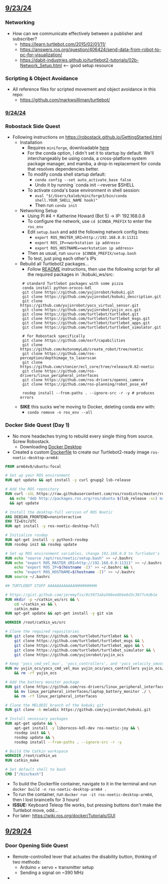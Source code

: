 ## <u>9/23/24</u>

### Networking
- How can we communicate effectively between a publisher and subscriber?
	- https://learn.turtlebot.com/2015/02/01/11/
	- https://answers.ros.org/question/406424/send-data-from-robot-to-pc-for-visualization/
	- https://dabit-industries.github.io/turtlebot2-tutorials/02b-Network_Setup.html <-- good setup resource

### Scripting & Object Avoidance
- All reference files for scripted movement and object avoidance in this repo:
	- https://github.com/markwsilliman/turtlebot/
### <u>9/24/24</u>
### Robostack Side Quest
- Following instructions on https://robostack.github.io/GettingStarted.html
	- Installation
		- Requires `miniforge`, downloadable [here](https://github.com/conda-forge/miniforge?tab=readme-ov-file) 
		- For the conda option, I didn't set it to startup by default. We'll interchangeably be using conda, a cross-platform system package manager, and mamba, a drop-in replacement for conda that resolves dependencies better.
		- To modify conda shell startup default:
			- `conda config --set auto_activate_base false`
			- Undo it by running `conda init --reverse $SHELL
		- To activate conda's base environment in shell session:
			- `eval "$(/Users/kaleb/miniforge3/bin/conda shell.YOUR_SHELL_NAME hook)" `
			- Then run `conda init`
	- Networking Setup
		- Using Pi #4 + Katherine Howard (Bot 5) -> IP: 192.168.0.8
		- To configure the network, use `cd $CONDA_PREFIX` to enter the `ros_env`
		- Edit `setup.bash` and add the following network config lines:
			- `export ROS_MASTER_URI=http://192.168.0.8:11311`
			- `export ROS_IP=<workstation ip address>`
			- `export ROS_HOSTNAME=<workstation ip address>`
		- Then as usual, run `source $CONDA_PREFIX/setup.bash`
		- To test, just ping each other's IPs
	- Rebuild all Turtlebot2 packages...
		- Follow [README](./../README.md) instructions, then use the following script for all the required packages in `/kobuki_ws/src:
       ```
		# standard Turtlebot packages with some pizza
		conda install python-orocos-kdl
		git clone https://github.com/yujinrobot/kobuki.git
		git clone https://github.com/yujinrobot/kobuki_description.git
		git clone https://github.com/yujinrobot/yocs_virtual_sensor.git
		git clone https://github.com/yujinrobot/yujin_ocs.git
		git clone https://github.com/turtlebot/turtlebot.git
		git clone https://github.com/turtlebot/turtlebot_msgs.git
		git clone https://github.com/turtlebot/turtlebot_apps.git
		git clone https://github.com/turtlebot/turtlebot_simulator.git
		
		# for Robostack specifically
		git clone https://github.com/osrf/capabilities
		git clone https://github.com/AutonomyLab/create_robot/tree/noetic
		git clone https://github.com/ros-perception/depthimage_to_laserscan
		git clone https://github.com/stonier/ecl_core/tree/release/0.62-noetic
		git clone https://github.com/ros-drivers/linux_peripheral_interfaces
		git clone https://github.com/ros-drivers/openni_camera
		git clone https://github.com/ros-planning/robot_pose_ekf
		
		rosdep install --from-paths . --ignore-src -r -y # produces errors
		```
	- **SIKE** this sucks we're moving to Docker, deleting conda env with:
		- `conda remove -n ros_env --all`
### Docker Side Quest (Day 1)
- No more headaches trying to rebuild every single thing from source. Screw Robostack.
	- Downloading [Docker Desktop](https://docs.docker.com/desktop/)
- Created a custom [Dockerfile](./../src/Dockerfile) to create our Turtlebot2-ready image `ros-noetic-desktop-arm64`:
```Dockerfile
FROM arm64v8/ubuntu:focal

# Set up your ROS environment
RUN apt update && apt install -y curl gnupg2 lsb-release

# Add the ROS repository
RUN curl -sSL https://raw.githubusercontent.com/ros/rosdistro/master/ros.asc | apt-key add - \
  && echo "deb http://packages.ros.org/ros/ubuntu $(lsb_release -sc) main" > /etc/apt/sources.list.d/ros-latest.list \
  && apt update

# Install the desktop-full version of ROS Noetic
ARG DEBIAN_FRONTEND=noninteractive
ENV TZ=Etc/UTC
RUN apt install -y ros-noetic-desktop-full

# Initialize rosdep
RUN apt-get install -y python3-rosdep
RUN rosdep init && rosdep update

# Set up ROS environment variables, change 192.168.0.8 to Turtlebot's
RUN echo "source /opt/ros/noetic/setup.bash" >> ~/.bashrc
RUN echo "export ROS_MASTER_URI=http://192.168.0.8:11311" >> ~/.bashrc && \
	echo "export ROS_IP=$(hostname -I)" >> ~/.bashrc && \
	echo "export ROS_HOSTNAME=$(hostname -I)" >> ~/.bashrc
RUN source ~/.bashrc

## TURTLEBOT STUFF AAAAAAAAAAAAHHHHHHHHHH

# https://gist.github.com/jeremyfix/0c5973aba508ee8b6e8d3c3077c6db1e
RUN mkdir -p ~/catkin_ws/src && \
    cd ~/catkin_ws && \
    catkin_make
RUN apt-get update && apt-get install -y git vim

WORKDIR /root/catkin_ws/src

# Clone the required repositories
RUN git clone https://github.com/turtlebot/turtlebot && \
    git clone https://github.com/turtlebot/turtlebot_msgs && \
    git clone https://github.com/turtlebot/turtlebot_apps && \
    git clone https://github.com/turtlebot/turtlebot_simulator && \
    git clone https://github.com/yujinrobot/yujin_ocs

# Keep 'yocs_cmd_vel_mux', 'yocs_controllers', and 'yocs_velocity_smoother'
RUN mv yujin_ocs/yocs_cmd_vel_mux yujin_ocs/yocs_controllers yujin_ocs/yocs_velocity_smoother ./ \
    && rm -rf yujin_ocs

# Add the battery monitor package
RUN git clone https://github.com/ros-drivers/linux_peripheral_interfaces \
    && mv linux_peripheral_interfaces/laptop_battery_monitor ./ \
    && rm -rf linux_peripheral_interfaces

# Clone the MELODIC branch of the kobuki git
RUN git clone -b melodic https://github.com/yujinrobot/kobuki.git

# Install necessary packages
RUN apt-get update && \
    apt-get install -y liborocos-kdl-dev ros-noetic-joy && \
    rosdep init && \
    rosdep update && \
    rosdep install --from-paths . --ignore-src -r -y

# Build the Catkin workspace
WORKDIR /root/catkin_ws
RUN catkin_make

# Set default shell to bash
CMD ["/bin/bash"]
```
- To build the Dockerfile container, navigate to it in the terminal and run `docker build -n ros-noetic-desktop-arm64 .`
- To run the container, run `docker run -it ros-noetic-desktop-arm64`, then I lost braincells for 3 hours!
- **ISSUE:** Keyboard Teleop file works, but pressing buttons don't make the Turtlebot move, odd...
- For later: https://wiki.ros.org/docker/Tutorials/GUI

## <u>9/29/24</u>
### Door Opening Side Quest
- Remote-controlled lever that actuates the disability button, thinking of two methods:
	- Arduino + servo + transmitter setup
	- Sending a signal on ~390 MHz
- 
